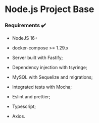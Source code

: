 # Node.js Project Base

### Requirements ✔️
- NodeJS 16+
- docker-compose >= 1.29.x

- Server built with Fastify;
- Dependency injection with tsyringe;
- MySQL with Sequelize and migrations;
- Integrated tests with Mocha;
- Eslint and prettier;
- Typescript;
- Axios.